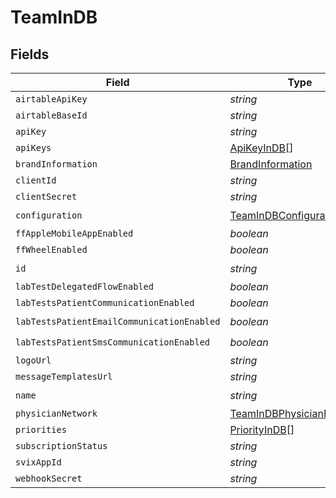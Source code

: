 # TeamInDB


## Fields

| Field                                                                         | Type                                                                          | Required                                                                      | Description                                                                   |
| ----------------------------------------------------------------------------- | ----------------------------------------------------------------------------- | ----------------------------------------------------------------------------- | ----------------------------------------------------------------------------- |
| `airtableApiKey`                                                              | *string*                                                                      | :heavy_minus_sign:                                                            | N/A                                                                           |
| `airtableBaseId`                                                              | *string*                                                                      | :heavy_minus_sign:                                                            | N/A                                                                           |
| `apiKey`                                                                      | *string*                                                                      | :heavy_minus_sign:                                                            | N/A                                                                           |
| `apiKeys`                                                                     | [ApiKeyInDB](../../models/shared/apikeyindb.md)[]                             | :heavy_minus_sign:                                                            | N/A                                                                           |
| `brandInformation`                                                            | [BrandInformation](../../models/shared/brandinformation.md)                   | :heavy_minus_sign:                                                            | N/A                                                                           |
| `clientId`                                                                    | *string*                                                                      | :heavy_minus_sign:                                                            | N/A                                                                           |
| `clientSecret`                                                                | *string*                                                                      | :heavy_minus_sign:                                                            | N/A                                                                           |
| `configuration`                                                               | [TeamInDBConfiguration](../../models/shared/teamindbconfiguration.md)         | :heavy_check_mark:                                                            | N/A                                                                           |
| `ffAppleMobileAppEnabled`                                                     | *boolean*                                                                     | :heavy_minus_sign:                                                            | N/A                                                                           |
| `ffWheelEnabled`                                                              | *boolean*                                                                     | :heavy_minus_sign:                                                            | N/A                                                                           |
| `id`                                                                          | *string*                                                                      | :heavy_check_mark:                                                            | N/A                                                                           |
| `labTestDelegatedFlowEnabled`                                                 | *boolean*                                                                     | :heavy_minus_sign:                                                            | N/A                                                                           |
| `labTestsPatientCommunicationEnabled`                                         | *boolean*                                                                     | :heavy_minus_sign:                                                            | N/A                                                                           |
| `labTestsPatientEmailCommunicationEnabled`                                    | *boolean*                                                                     | :heavy_check_mark:                                                            | N/A                                                                           |
| `labTestsPatientSmsCommunicationEnabled`                                      | *boolean*                                                                     | :heavy_check_mark:                                                            | N/A                                                                           |
| `logoUrl`                                                                     | *string*                                                                      | :heavy_minus_sign:                                                            | N/A                                                                           |
| `messageTemplatesUrl`                                                         | *string*                                                                      | :heavy_minus_sign:                                                            | N/A                                                                           |
| `name`                                                                        | *string*                                                                      | :heavy_check_mark:                                                            | N/A                                                                           |
| `physicianNetwork`                                                            | [TeamInDBPhysicianNetworkT](../../models/shared/teamindbphysiciannetworkt.md) | :heavy_minus_sign:                                                            | N/A                                                                           |
| `priorities`                                                                  | [PriorityInDB](../../models/shared/priorityindb.md)[]                         | :heavy_minus_sign:                                                            | N/A                                                                           |
| `subscriptionStatus`                                                          | *string*                                                                      | :heavy_minus_sign:                                                            | N/A                                                                           |
| `svixAppId`                                                                   | *string*                                                                      | :heavy_minus_sign:                                                            | N/A                                                                           |
| `webhookSecret`                                                               | *string*                                                                      | :heavy_minus_sign:                                                            | N/A                                                                           |